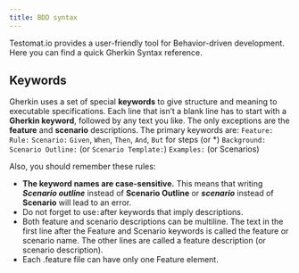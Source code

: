 ```yaml
---
title: BDD syntax
---
```


Testomat.io provides a user-friendly tool for Behavior-driven development. Here you can find a quick Gherkin Syntax reference.

## Keywords

Gherkin uses a set of special **keywords** to give structure and meaning to executable specifications. Each line that isn’t a blank line has to start with a **Gherkin keyword**, followed by any text you like. The only exceptions are the **feature** and **scenario** descriptions. The primary keywords are:
`Feature:`
`Rule:`
`Scenario:`
`Given`, `When`, `Then`, `And`, `But` for steps (or *)
`Background:`
`Scenario Outline:` (or `Scenario Template:`)
`Examples:` (or Scenarios)

Also, you should remember these rules:

- **The keyword names are case-sensitive.** This means that writing _**Scenario outline**_ instead of **Scenario Outline** or _**scenario**_ instead of **Scenario** will lead to an error.
- Do not forget to use` : `after keywords that imply descriptions.
- Both feature and scenario descriptions can be multiline. The text in the first line after the Feature and Scenario keywords is called the feature or scenario name. The other lines are called a feature description (or scenario description).
- Each .feature file can have only one Feature element.

